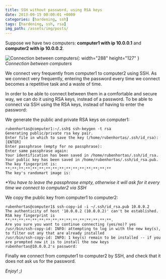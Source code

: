 ```yaml
---
title: SSH without password, using RSA keys
date: 2013-09-15 00:00:01 +0000
categories: [hardening, ssh]
tags: [hardening, ssh, rsa]
img_path: /assets/img/posts/
---
```


Suppose we have two computers: **computer1 with ip 10.0.0.1** and **computer2 with ip 10.0.0.2**.

![Connection between computers](sshrsa.png){: width="288" height="127" }
_Connection between computers_

We connect very frequently from computer1 to computer2 using SSH.
As we connect very frequently, entering the password every time we connect becomes a repetitive task and a waste of time.

In order to be able to connect between them in a comfortable and secure way, we can do it using RSA keys, instead of a password.
To be able to connect via SSH using the RSA keys, instead of having to enter the password:

We generate the public and private RSA keys on computer1:

```console
rubenhortas@computer1:~/.ssh$ ssh-keygen -t rsa
Generating public/private rsa key pair.
Enter file in which to save the key (/home/rubenhortas/.ssh/id_rsa): [ENTER]
Enter passphrase (empty for no passphrase):
Enter same passphrase again:
Your identification has been saved in /home/rubenhortas/.ssh/id_rsa.
Your public key has been saved in /home/rubenhortas/.ssh/id_rsa.pub.
The key fingerprint is:
**:**:**:**:**:**:**:**:**:**:**:**:**:**:**:**
The key's randomart image is: 
```

_*You have to leave the passphrase empty, otherwise it will ask for it every time we connect to computer2 via SSH_

We copy the public key from computer1 to computer2:

```console
rubenhortas@computer1$ ssh-copy-id -i ~/.ssh/id_rsa.pub 10.0.0.2
The authenticity of host '10.0.0.2 (10.0.0.2)' can't be established.
RSA key fingerprint is **:**:**:**:**:**:**:**:**:**:**:**:**:**:**:**.
Are you sure you want to continue connecting (yes/no)? yes
/usr/bin/ssh-copy-id: INFO: attempting to log in with the new key(s), to filter out any that are already installed
/usr/bin/ssh-copy-id: INFO: 1 key(s) remain to be installed -- if you are prompted now it is to install the new keys
rubenhortas@10.0.0.2's password:
```

Finally we connect from computer1 to computer2 by SSH, and check that it does not ask us for the password.

_Enjoy! ;)_